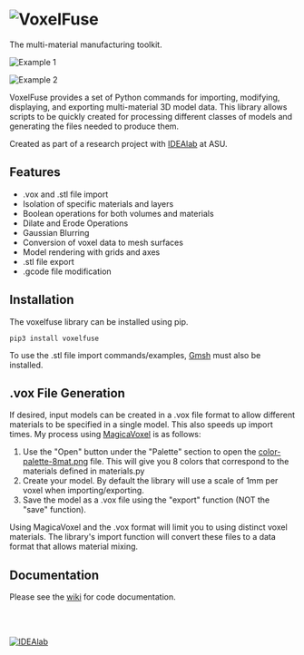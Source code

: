 # ![VoxelFuse](../master/images/logo.png?raw=true)

The multi-material manufacturing toolkit.

![Example 1](../master/images/main.png?raw=true)

![Example 2](../master/images/main2.png?raw=true)

VoxelFuse provides a set of Python commands for importing, modifying, displaying, and exporting multi-material 3D model data.  This library allows scripts to be quickly created for processing different classes of models and generating the files needed to produce them.

Created as part of a research project with [IDEAlab](http://idealab.asu.edu) at ASU.

## Features
- .vox and .stl file import
- Isolation of specific materials and layers
- Boolean operations for both volumes and materials
- Dilate and Erode Operations
- Gaussian Blurring
- Conversion of voxel data to mesh surfaces
- Model rendering with grids and axes
- .stl file export
- .gcode file modification

## Installation

The voxelfuse library can be installed using pip.

    pip3 install voxelfuse

To use the .stl file import commands/examples, [Gmsh](http://gmsh.info/) must also be installed.

## .vox File Generation
If desired, input models can be created in a .vox file format to allow different materials to be specified in a single model.  This also speeds up import times. My process using [MagicaVoxel](https://ephtracy.github.io) is as follows:

1. Use the "Open" button under the "Palette" section to open the [color-palette-8mat.png](../master/images/color-palette-8mat.png) file. This will give you 8 colors that correspond to the materials defined in materials.py
2. Create your model. By default the library will use a scale of 1mm per voxel when importing/exporting.
3. Save the model as a .vox file using the "export" function  (NOT the "save" function).

Using MagicaVoxel and the .vox format will limit you to using distinct voxel materials. The library's import function will convert these files to a data format that allows material mixing.

## Documentation

Please see the [wiki](https://github.com/cdbrauer/VoxelFuse/wiki) for code documentation.

<br/><br/>

<a href="http://idealab.asu.edu/" target="_blank">![IDEAlab](../master/images/footer.png?raw=true)</a>
